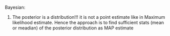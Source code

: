 Bayesian: 
1. The posterior is a distribution!!! it is not a point estimate like in Maximum likelihood estimate.
Hence the approach is to find sufficient stats (mean or meadian) of the posterior distribution as MAP estimate